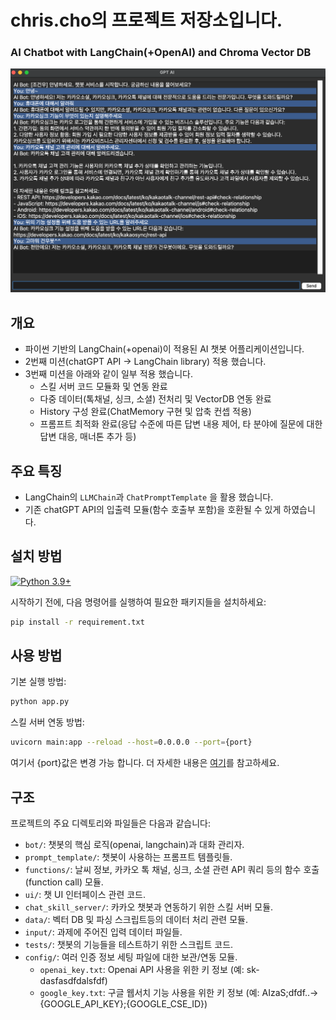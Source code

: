 # chris.cho의 프로젝트 저장소입니다.
### AI Chatbot with LangChain(+OpenAI) and Chroma Vector DB
![final metric result image](screen_shot.png)
## 개요
- 파이썬 기반의 LangChain(+openai)이 적용된 AI 챗봇 어플리케이션입니다. 
- 2번째 미션(chatGPT API -> LangChain library) 적용 했습니다.
- 3번째 미션을 아래와 같이 일부 적용 했습니다.
    - 스킬 서버 코드 모듈화 및 연동 완료
    - 다중 데이터(톡채널, 싱크, 소셜) 전처리 및 VectorDB 연동 완료
    - History 구성 완료(ChatMemory 구현 및 압축 컨셉 적용)
    - 프롬프트 최적화 완료(응답 수준에 따른 답변 내용 제어, 타 분야에 질문에 대한 답변 대응, 매너톤 추가 등)

## 주요 특징
- LangChain의 `LLMChain`과  `ChatPromptTemplate` 을 활용 했습니다.
- 기존 chatGPT API의 입출력 모듈(함수 호출부 포함)을 호환될 수 있게 하였습니다.

## 설치 방법
[![Python 3.9+](https://img.shields.io/badge/Python-3.11-3776AB)](https://www.python.org/downloads/release/python-380/)

시작하기 전에, 다음 명령어를 실행하여 필요한 패키지들을 설치하세요:

```bash
pip install -r requirement.txt
```

## 사용 방법
기본 실행 방법:
```bash
python app.py
```
스킬 서버 연동 방법:
```bash
uvicorn main:app --reload --host=0.0.0.0 --port={port}
```
여기서 {port}값은 변경 가능 합니다.
더 자세한 내용은 [여기](chat_skill_server/README.md)를 참고하세요.



## 구조
프로젝트의 주요 디렉토리와 파일들은 다음과 같습니다:

* `bot/`: 챗봇의 핵심 로직(openai, langchain)과 대화 관리자.
* `prompt_template/`: 챗봇이 사용하는 프롬프트 템플릿들.
* `functions/`: 날씨 정보, 카카오 톡 채널, 싱크, 소셜 관련 API 쿼리 등의 함수 호출(function call) 모듈.
* `ui/`: 챗 UI 인터페이스 관련 코드.
* `chat_skill_server/`: 카카오 챗봇과 연동하기 위한 스킬 서버 모듈.
* `data/`: 벡터 DB 및 파싱 스크립트등의 데이터 처리 관련 모듈.
* `input/`: 과제에 주어진 입력 데이터 파일들.
* `tests/`: 챗봇의 기능들을 테스트하기 위한 스크립트 코드.
* `config/`: 여러 인증 정보 세팅 파일에 대한 보관/연동 모듈.
  * `openai_key.txt`: Openai API 사용을 위한 키 정보 (예: sk-dasfasdfdalsfdf)
  * `google_key.txt`: 구글 웹서치 기능 사용을 위한 키 정보 (예: AIzaS;dfdf..->{GOOGLE_API_KEY};{GOOGLE_CSE_ID})